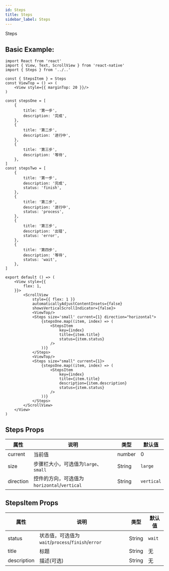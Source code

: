 ```yaml
---
id: Steps
title: Steps
sidebar_label: Steps
---
```


Steps

## Basic Example:

```SnackPlayer name=Steps-simple
import React from 'react'
import { View, Text, ScrollView } from 'react-native'
import { Steps } from '../..'

const { StepsItem } = Steps
const ViewTop = () => (
    <View style={{ marginTop: 20 }}/>
)

const stepsOne = [
    {
        title: '第一步',
        description: '完成',
    },
    {
        title: '第二步',
        description: '进行中',
    },
    {
        title: '第三步',
        description: '等待',
    },
]
const stepsTwo = [
    {
        title: '第一步',
        description: '完成',
        status: 'finish',
    },
    {
        title: '第二步',
        description: '进行中',
        status: 'process',
    },
    {
        title: '第三步',
        description: '出错',
        status: 'error',
    },
    {
        title: '第四步',
        description: '等待',
        status: 'wait',
    },
]

export default () => (
    <View style={{
        flex: 1,
    }}>
        <ScrollView
            style={{ flex: 1 }}
            automaticallyAdjustContentInsets={false}
            showsVerticalScrollIndicator={false}>
            <ViewTop/>
            <Steps size='small' current={1} direction="horizontal">
                {stepsOne.map((item, index) => (
                    <StepsItem
                        key={index}
                        title={item.title}
                        status={item.status}
                    />
                ))}
            </Steps>
            <ViewTop/>
            <Steps size="small" current={1}>
                {stepsOne.map((item, index) => (
                    <StepsItem
                        key={index}
                        title={item.title}
                        description={item.description}
                        status={item.status}
                    />
                ))}
            </Steps>
        </ScrollView>
    </View>
)
```

## Steps Props

属性 | 说明 | 类型 | 默认值
----|-----|------|------
| current | 当前值 | number   |  0 |
| size | 步骤栏大小，可选值为`large`、`small` | String   |  `large` |
| direction | 控件的方向，可选值为`horizontal`/`vertical` | String   |  `vertical` |

## StepsItem Props

属性 | 说明 | 类型 | 默认值
----|-----|------|------
| status | 状态值，可选值为`wait`/`process`/`finish`/`error` | String | `wait` |
| title | 标题 | String   |  无 |
| description | 描述(可选) | String   |  无 |
